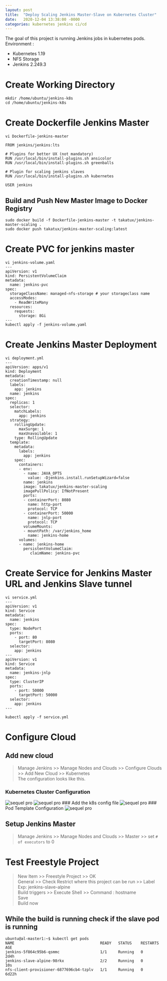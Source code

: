 ```yaml
---
layout: post
title:  "Deploy Scaling Jenkins Master-Slave on Kubernetes Cluster"
date:   2020-12-04 13:38:00 -0000
categories: kubernetes jenkins ci/cd
---
```

The goal of this project is running Jenkins jobs in kubernetes pods.
Environment :  
- Kubernetes 1.19  
- NFS Storage  
- Jenkins 2.249.3  
  
  
# Create Working Directory  
```
mkdir /home/ubuntu/jenkins-k8s
cd /home/ubuntu/jenkins-k8s
```  
# Create Dockerfile Jenkins Master
```
vi Dockerfile-jenkins-master 

FROM jenkins/jenkins:lts

# Plugins for better UX (not mandatory)
RUN /usr/local/bin/install-plugins.sh ansicolor
RUN /usr/local/bin/install-plugins.sh greenballs

# Plugin for scaling jenkins slaves
RUN /usr/local/bin/install-plugins.sh kubernetes

USER jenkins
```  

## Build and Push New Master Image to Docker Registry
```
sudo docker build -f Dockerfile-jenkins-master -t takatux/jenkins-master-scaling .
sudo docker push takatux/jenkins-master-scaling:latest
```

# Create PVC for jenkins master  
```
vi jenkins-volume.yaml
---
apiVersion: v1
kind: PersistentVolumeClaim
metadata:
  name: jenkins-pvc
spec:
  storageClassName: managed-nfs-storage # your storageclass name
  accessModes:
    - ReadWriteMany
  resources:
    requests:
      storage: 8Gi
---
kubectl apply -f jenkins-volume.yaml
```  

# Create Jenkins Master Deployment
```
vi deployment.yml 
---
apiVersion: apps/v1
kind: Deployment
metadata:
  creationTimestamp: null
  labels:
    app: jenkins
  name: jenkins
spec:
  replicas: 1
  selector:
    matchLabels:
      app: jenkins
  strategy:
    rollingUpdate:
      maxSurge: 1
      maxUnavailable: 1
    type: RollingUpdate
  template:
    metadata:
      labels:
        app: jenkins
    spec:
      containers:
      - env:
        - name: JAVA_OPTS
          value: -Djenkins.install.runSetupWizard=false
        name: jenkins
        image: takatux/jenkins-master-scaling
        imagePullPolicy: IfNotPresent
        ports:
        - containerPort: 8080
          name: http-port
          protocol: TCP
        - containerPort: 50000
          name: jnlp-port
          protocol: TCP
        volumeMounts:
        - mountPath: /var/jenkins_home
          name: jenkins-home
      volumes:
      - name: jenkins-home
        persistentVolumeClaim:
           claimName: jenkins-pvc
```

# Create Service for Jenkins Master URL and Jenkins Slave tunnel
```
vi service.yml 
---
apiVersion: v1
kind: Service
metadata:
  name: jenkins
spec:
  type: NodePort
  ports:
    - port: 80
      targetPort: 8080
  selector:
    app: jenkins
---
apiVersion: v1
kind: Service
metadata:
  name: jenkins-jnlp
spec:
  type: ClusterIP
  ports:
    - port: 50000
      targetPort: 50000
  selector:
    app: jenkins
---

kubectl apply -f service.yml
```

# Configure Cloud  
## Add new cloud  
> Manage Jenkins >> Manage Nodes and Clouds >> Configure Clouds >> Add New Cloud >> Kubernetes  
The configuration looks like this.  
### Kubernetes Cluster Configuration
<img src="/images/scaling-jenkins-1.png" alt="sequel pro" class="img-responsive"/>  
<img src="/images/scaling-jenkins-2.png" alt="sequel pro" class="img-responsive"/>  
### Add the k8s config file
<img src="/images/scaling-jenkins-3.png" alt="sequel pro" class="img-responsive"/>  
### Pod Template Configuration
<img src="/images/scaling-jenkins-4.png" alt="sequel pro" class="img-responsive"/>  

## Setup Jenkins Master 
> Manage Jenkins >> Manage Nodes and Clouds >> Master >> set `# of executors` to 0  

# Test Freestyle Project  
> New Item >> Freestyle Project >> OK  
> General >> Check Restrict where this project can be run >> Label Exp: jenkins-slave-alpine  
> Build triggers >> Execute Shell >> Command : hostname  
> Save  
> Build now

## While the build is running check if the slave pod is running
```
ubuntu@al-master1:~$ kubectl get pods
NAME                                      READY   STATUS    RESTARTS   AGE
jenkins-5f864c95b6-qsmmc                  1/1     Running   0          2d4h
jenkins-slave-alpine-98rkx                2/2     Running   0          10s
nfs-client-provisioner-6877696cb4-tzplv   1/1     Running   0          6d22h
```
  